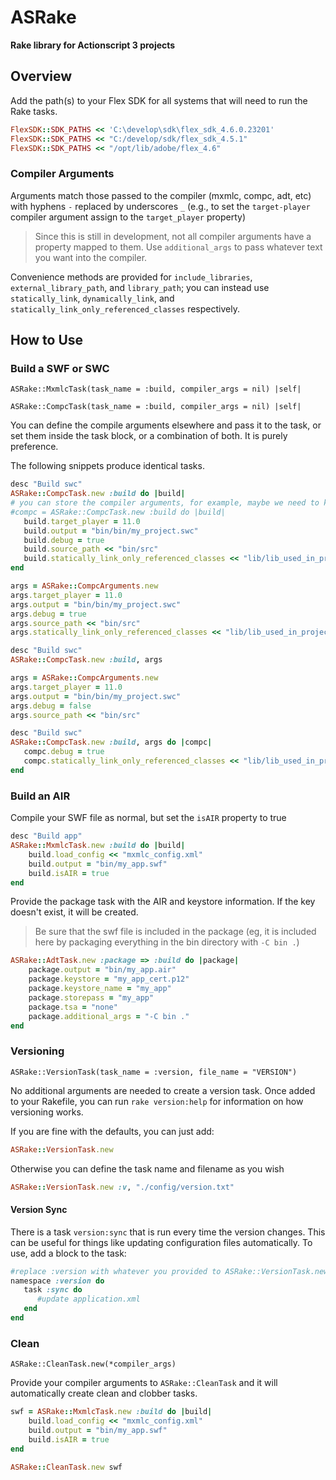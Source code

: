 ASRake
======

**Rake library for Actionscript 3 projects**

Overview
--------

Add the path(s) to your Flex SDK for all systems that will need to run the Rake tasks.
```ruby
FlexSDK::SDK_PATHS << 'C:\develop\sdk\flex_sdk_4.6.0.23201'
FlexSDK::SDK_PATHS << "C:/develop/sdk/flex_sdk_4.5.1"
FlexSDK::SDK_PATHS << "/opt/lib/adobe/flex_4.6"
```

### Compiler Arguments

Arguments match those passed to the compiler (mxmlc, compc, adt, etc) with hyphens `-` replaced by underscores `_` (e.g., to set the `target-player` compiler argument assign to the `target_player` property)

> Since this is still in development, not all compiler arguments have a property mapped to them. Use `additional_args` to pass whatever text you want into the compiler.

Convenience methods are provided for `include_libraries`, `external_library_path`, and `library_path`; you can instead use `statically_link`, `dynamically_link`, and `statically_link_only_referenced_classes` respectively.

How to Use
----------

### Build a SWF or SWC

```
ASRake::MxmlcTask(task_name = :build, compiler_args = nil) |self|
```
```
ASRake::CompcTask(task_name = :build, compiler_args = nil) |self|
```

You can define the compile arguments elsewhere and pass it to the task, or set them inside the task block, or a combination of both. It is purely preference.

The following snippets produce identical tasks.

```ruby
desc "Build swc"
ASRake::CompcTask.new :build do |build|
# you can store the compiler arguments, for example, maybe we need to know the output_dir later on
#compc = ASRake::CompcTask.new :build do |build|
   build.target_player = 11.0
   build.output = "bin/bin/my_project.swc"
   build.debug = true
   build.source_path << "bin/src"
   build.statically_link_only_referenced_classes << "lib/lib_used_in_project.swc"
end
```

```ruby
args = ASRake::CompcArguments.new
args.target_player = 11.0
args.output = "bin/bin/my_project.swc"
args.debug = true
args.source_path << "bin/src"
args.statically_link_only_referenced_classes << "lib/lib_used_in_project.swc"

desc "Build swc"
ASRake::CompcTask.new :build, args
```

```ruby
args = ASRake::CompcArguments.new
args.target_player = 11.0
args.output = "bin/bin/my_project.swc"
args.debug = false
args.source_path << "bin/src"

desc "Build swc"
ASRake::CompcTask.new :build, args do |compc|
   compc.debug = true
   compc.statically_link_only_referenced_classes << "lib/lib_used_in_project.swc"
end
```

### Build an AIR

Compile your SWF file as normal, but set the `isAIR` property to true

```ruby
desc "Build app"
ASRake::MxmlcTask.new :build do |build|
	build.load_config << "mxmlc_config.xml"
	build.output = "bin/my_app.swf"
	build.isAIR = true
end
```

Provide the package task with the AIR and keystore information. If the key doesn't exist, it will be created.

> Be sure that the swf file is included in the package (eg, it is included here by packaging everything in the bin directory with `-C bin .`)

```ruby
ASRake::AdtTask.new :package => :build do |package|
	package.output = "bin/my_app.air"
	package.keystore = "my_app_cert.p12"
	package.keystore_name = "my_app"
	package.storepass = "my_app"
	package.tsa = "none"
	package.additional_args = "-C bin ."
end
```

### Versioning

```
ASRake::VersionTask(task_name = :version, file_name = "VERSION")
```

No additional arguments are needed to create a version task. Once added to your Rakefile, you can run `rake version:help` for information on how versioning works.

If you are fine with the defaults, you can just add:

```ruby
ASRake::VersionTask.new
```

Otherwise you can define the task name and filename as you wish

```ruby
ASRake::VersionTask.new :v, "./config/version.txt"
```

#### Version Sync

There is a task `version:sync` that is run every time the version changes. This can be useful for things like updating configuration files automatically. To use, add a block to the task:

```ruby
#replace :version with whatever you provided to ASRake::VersionTask.new 
namespace :version do
   task :sync do
      #update application.xml
   end
end
```

### Clean

```
ASRake::CleanTask.new(*compiler_args)
```

Provide your compiler arguments to `ASRake::CleanTask` and it will automatically create clean and clobber tasks.

```ruby
swf = ASRake::MxmlcTask.new :build do |build|
	build.load_config << "mxmlc_config.xml"
	build.output = "bin/my_app.swf"
	build.isAIR = true
end

ASRake::CleanTask.new swf
```